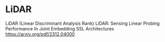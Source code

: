 # LiDAR
LiDAR (Linear Discriminant Analysis Rank)
LiDAR: Sensing Linear Probing Performance In Joint Embedding SSL Architectures
https://arxiv.org/pdf/2312.04000

